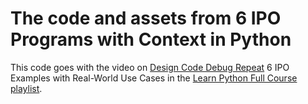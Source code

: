 # The code and assets from 6 IPO Programs with Context in Python
This code goes with the video on <a href="https://www.youtube.com/channel/UCd8ZAc9IpjNxDhBBHELJWtA">Design Code Debug Repeat</a> 6 IPO Examples with 
Real-World Use Cases in the <a href="https://www.youtube.com/playlist?list=PLTwy92rWKPiFgDY1jlOx0lpP_Pt_W4NnA">Learn Python Full Course playlist</a>.
